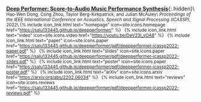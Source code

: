 [__Deep Performer: Score-to-Audio Music Performance Synthesis__](https://salu133445.github.io/deepperformer/pdf/deepperformer-icassp2022-paper.pdf){:.hidden}\\
<small>
Hao-Wen Dong, Cong Zhou, Taylor Berg-Kirkpatrick, and Julian McAuley\\
_Proceedings of the IEEE International Conference on Acoustics, Speech and Signal Processing (ICASSP)_, 2022\\
{% include icon_link.html text="homepage" icon=site.icons.homepage href="https://salu133445.github.io/deepperformer/" %}&ensp;
{% include icon_link.html text="video" icon=site.icons.video href="https://youtu.be/DeV23I_vOA8" %}&ensp;
{% include icon_link.html text="paper" icon=site.icons.paper href="https://salu133445.github.io/deepperformer/pdf/deepperformer-icassp2022-paper.pdf" %}&ensp;
{% include icon_link.html text="slides" icon=site.icons.paper href="https://salu133445.github.io/deepperformer/pdf/deepperformer-icassp2022-slides.pdf" %}&ensp;
{% include icon_link.html text="poster" icon=site.icons.paper href="https://salu133445.github.io/deepperformer/pdf/deepperformer-icassp2022-poster.pdf" %}&ensp;
{% include icon_link.html text="arXiv" icon=site.icons.arxiv href="https://arxiv.org/abs/2202.06034" %}&ensp;
{% include icon_link.html text="reviews" icon=site.icons.reviews href="https://salu133445.github.io/deepperformer/pdf/deepperformer-icassp2022-reviews.pdf" %}
</small>